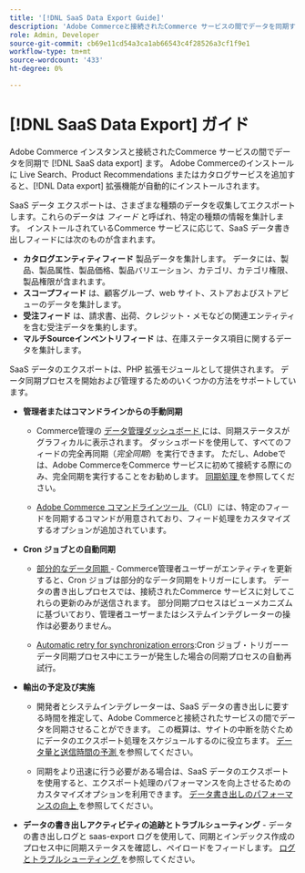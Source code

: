 ```yaml
---
title: '[!DNL SaaS Data Export Guide]'
description: 'Adobe Commerceと接続されたCommerce サービスの間でデータを同期するAdobe Commerce SaaS サービス用の拡張機能の使用について説明します  [!DNL data export] '
role: Admin, Developer
source-git-commit: cb69e11cd54a3ca1ab66543c4f28526a3cf1f9e1
workflow-type: tm+mt
source-wordcount: '433'
ht-degree: 0%

---
```


# [!DNL SaaS Data Export] ガイド

Adobe Commerce インスタンスと接続されたCommerce サービスの間でデータを同期で [!DNL SaaS data export] ます。 Adobe Commerceのインストールに Live Search、Product Recommendations またはカタログサービスを追加すると、[!DNL Data export] 拡張機能が自動的にインストールされます。

SaaS データ エクスポートは、さまざまな種類のデータを収集してエクスポートします。これらのデータは _フィード_ と呼ばれ、特定の種類の情報を集計します。 インストールされているCommerce サービスに応じて、SaaS データ書き出しフィードには次のものが含まれます。

- **カタログエンティティフィード** 製品データを集計します。 データには、製品、製品属性、製品価格、製品バリエーション、カテゴリ、カテゴリ権限、製品権限が含まれます。
- **スコープフィード** は、顧客グループ、web サイト、ストアおよびストアビューのデータを集計します。
- **受注フィード** は、請求書、出荷、クレジット・メモなどの関連エンティティを含む受注データを集約します。
- **マルチSourceインベントリフィード** は、在庫ステータス項目に関するデータを集計します。

SaaS データのエクスポートは、PHP 拡張モジュールとして提供されます。 データ同期プロセスを開始および管理するためのいくつかの方法をサポートしています。

- **管理者またはコマンドラインからの手動同期**

   - Commerce管理の [ データ管理ダッシュボード ](https://experienceleague.adobe.com/en/docs/commerce-admin/systems/data-transfer/data-dashboard) には、同期ステータスがグラフィカルに表示されます。 ダッシュボードを使用して、すべてのフィードの完全再同期（_完全同期_）を実行できます。 ただし、Adobeでは、Adobe CommerceをCommerce サービスに初めて接続する際にのみ、完全同期を実行することをお勧めします。 [ 同期処理 ](data-synchronization.md) を参照してください。

   - [Adobe Commerce コマンドラインツール ](https://experienceleague.adobe.com/en/docs/commerce-operations/configuration-guide/cli/config-cli) （CLI）には、特定のフィードを同期するコマンドが用意されており、フィード処理をカスタマイズするオプションが追加されています。

- **Cron ジョブとの自動同期**

   - [ 部分的なデータ同期 ](data-synchronization.md#partial-synchronization-with-cron-jobs) - Commerce管理者ユーザーがエンティティを更新すると、Cron ジョブは部分的なデータ同期をトリガーにします。 データの書き出しプロセスでは、接続されたCommerce サービスに対してこれらの更新のみが送信されます。 部分同期プロセスはビューメカニズムに基づいており、管理者ユーザーまたはシステムインテグレーターの操作は必要ありません。

   - [Automatic retry for synchronization errors](data-synchronization.md#failed-items-sync-for-error-recovery):Cron ジョブ・トリガーーデータ同期プロセス中にエラーが発生した場合の同期プロセスの自動再試行。

- **輸出の予定及び実施**

   - 開発者とシステムインテグレーターは、SaaS データの書き出しに要する時間を推定して、Adobe Commerceと接続されたサービスの間でデータを同期させることができます。 この概算は、サイトの中断を防ぐためにデータのエクスポート処理をスケジュールするのに役立ちます。 [ データ量と送信時間の予測 ](estimate-data-volume-sync-time.md) を参照してください。

   - 同期をより迅速に行う必要がある場合は、SaaS データのエクスポートを使用すると、エクスポート処理のパフォーマンスを向上させるためのカスタマイズオプションを利用できます。 [ データ書き出しのパフォーマンスの向上 ](customize-export-processing.md) を参照してください。

- **データの書き出しアクティビティの追跡とトラブルシューティング** - データの書き出しログと saas-export ログを使用して、同期とインデックス作成のプロセス中に同期ステータスを確認し、ペイロードをフィードします。 [ ログとトラブルシューティング ](troubleshooting-logging.md) を参照してください。

